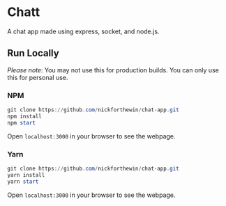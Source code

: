 # Chatt

A chat app made using express, socket, and node.js.

## Run Locally

*Please note*: You may not use this for production builds. You can only use this for personal use.

### NPM

```powershell
git clone https://github.com/nickforthewin/chat-app.git
npm install
npm start
```

Open `localhost:3000` in your browser to see the webpage.

### Yarn

```powershell
git clone https://github.com/nickforthewin/chat-app.git
yarn install
yarn start
```

Open `localhost:3000` in your browser to see the webpage.
